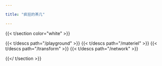 ```yaml
---

title: "疯狂的茶几"

---
```


{{< t/section color="white" >}}

{{< t/descs  path="/playground" >}}
{{< t/descs  path="/materiel" >}}
{{< t/descs  path="/transform" >}}
{{< t/descs  path="/network" >}}

{{</ t/section >}}


